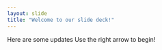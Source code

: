 ```yaml
---
layout: slide
title: "Welcome to our slide deck!"
---
```

Here are some updates
Use the right arrow to begin!
